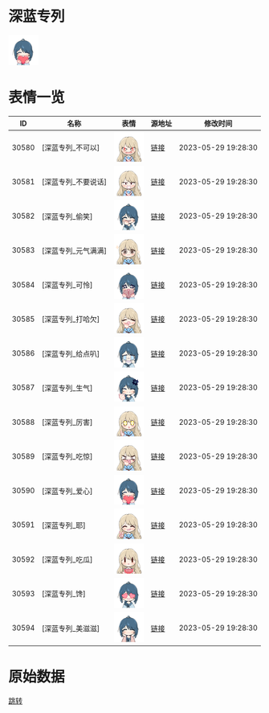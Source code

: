 # 深蓝专列

<img src="./cover.png" height="60" alt="cover" />

# 表情一览

|ID|名称|表情|源地址|修改时间|
|----|----|----|----|----|
|30580|[深蓝专列_不可以]|<img src="./pic/030580_%5B深蓝专列_不可以%5D.png" height="60" alt="不可以"/>|[链接](https://i0.hdslb.com/bfs/garb/e5b60e84298d1d9f1672420ab03971db4669211f.png)|2023-05-29 19:28:30|
|30581|[深蓝专列_不要说话]|<img src="./pic/030581_%5B深蓝专列_不要说话%5D.png" height="60" alt="不要说话"/>|[链接](https://i0.hdslb.com/bfs/garb/8fb6209386ce904606b969b29891420e611217ef.png)|2023-05-29 19:28:30|
|30582|[深蓝专列_偷笑]|<img src="./pic/030582_%5B深蓝专列_偷笑%5D.png" height="60" alt="偷笑"/>|[链接](https://i0.hdslb.com/bfs/garb/ec48e13b99d2f4eec7c96e3fe9242c73c52efda8.png)|2023-05-29 19:28:30|
|30583|[深蓝专列_元气满满]|<img src="./pic/030583_%5B深蓝专列_元气满满%5D.png" height="60" alt="元气满满"/>|[链接](https://i0.hdslb.com/bfs/garb/69ed4e84754600229fad7ffeca8724e384e5c253.png)|2023-05-29 19:28:30|
|30584|[深蓝专列_可怜]|<img src="./pic/030584_%5B深蓝专列_可怜%5D.png" height="60" alt="可怜"/>|[链接](https://i0.hdslb.com/bfs/garb/a6f2295febe9d5ec6985410543d6a9a634f25a80.png)|2023-05-29 19:28:30|
|30585|[深蓝专列_打哈欠]|<img src="./pic/030585_%5B深蓝专列_打哈欠%5D.png" height="60" alt="打哈欠"/>|[链接](https://i0.hdslb.com/bfs/garb/764c1428b79fb5146daf0fb7a8d29c261cf937a1.png)|2023-05-29 19:28:30|
|30586|[深蓝专列_给点叭]|<img src="./pic/030586_%5B深蓝专列_给点叭%5D.png" height="60" alt="给点叭"/>|[链接](https://i0.hdslb.com/bfs/garb/33fba806d5d82524eb328003033b69f36446b045.png)|2023-05-29 19:28:30|
|30587|[深蓝专列_生气]|<img src="./pic/030587_%5B深蓝专列_生气%5D.png" height="60" alt="生气"/>|[链接](https://i0.hdslb.com/bfs/garb/ea8d53c2a7a37570bb0e011850c1c02714e71ab6.png)|2023-05-29 19:28:30|
|30588|[深蓝专列_厉害]|<img src="./pic/030588_%5B深蓝专列_厉害%5D.png" height="60" alt="厉害"/>|[链接](https://i0.hdslb.com/bfs/garb/e0e14695213dfa16b39d39699303cab8a3183ae5.png)|2023-05-29 19:28:30|
|30589|[深蓝专列_吃惊]|<img src="./pic/030589_%5B深蓝专列_吃惊%5D.png" height="60" alt="吃惊"/>|[链接](https://i0.hdslb.com/bfs/garb/7a61f13f21c8efbaec2cc92ffcb74df1122163f7.png)|2023-05-29 19:28:30|
|30590|[深蓝专列_爱心]|<img src="./pic/030590_%5B深蓝专列_爱心%5D.png" height="60" alt="爱心"/>|[链接](https://i0.hdslb.com/bfs/garb/53ceeebce60db92d63a2187fcb6ff15dbf0289df.png)|2023-05-29 19:28:30|
|30591|[深蓝专列_耶]|<img src="./pic/030591_%5B深蓝专列_耶%5D.png" height="60" alt="耶"/>|[链接](https://i0.hdslb.com/bfs/garb/83b4d5174b88bb7243989577cc58ad517bf8cc49.png)|2023-05-29 19:28:30|
|30592|[深蓝专列_吃瓜]|<img src="./pic/030592_%5B深蓝专列_吃瓜%5D.png" height="60" alt="吃瓜"/>|[链接](https://i0.hdslb.com/bfs/garb/c933a0f3109e08fe2322c7e37ca63b834dfbd5bb.png)|2023-05-29 19:28:30|
|30593|[深蓝专列_馋]|<img src="./pic/030593_%5B深蓝专列_馋%5D.png" height="60" alt="馋"/>|[链接](https://i0.hdslb.com/bfs/garb/b4d321edba3572b43a32d861815dc9667ad0413d.png)|2023-05-29 19:28:30|
|30594|[深蓝专列_美滋滋]|<img src="./pic/030594_%5B深蓝专列_美滋滋%5D.png" height="60" alt="美滋滋"/>|[链接](https://i0.hdslb.com/bfs/garb/579cca65a9d3a877b59680cefc880cbb345caaef.png)|2023-05-29 19:28:30|

# 原始数据

[跳转](./raw.json)

